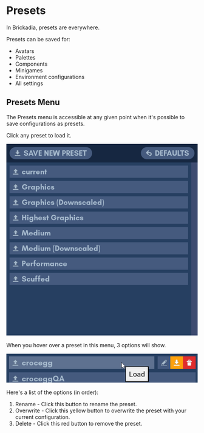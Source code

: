 # Presets

In Brickadia, presets are everywhere.

Presets can be saved for:
- Avatars
- Palettes
- Components
- Minigames
- Environment configurations
- All settings

## Presets Menu

The Presets menu is accessible at any given point when it's possible to save configurations as presets.

Click any preset to load it.

![Preset Menu](../assets/essentials/presets_menu.png)

When you hover over a preset in this menu, 3 options will show.

![Preset Menu](../assets/essentials/presets_menu_hovered_over.png)

Here's a list of the options (in order):
1. Rename - Click this button to rename the preset.
2. Overwrite - Click this yellow button to overwrite the preset with your current configuration.
3. Delete - Click this red button to remove the preset.